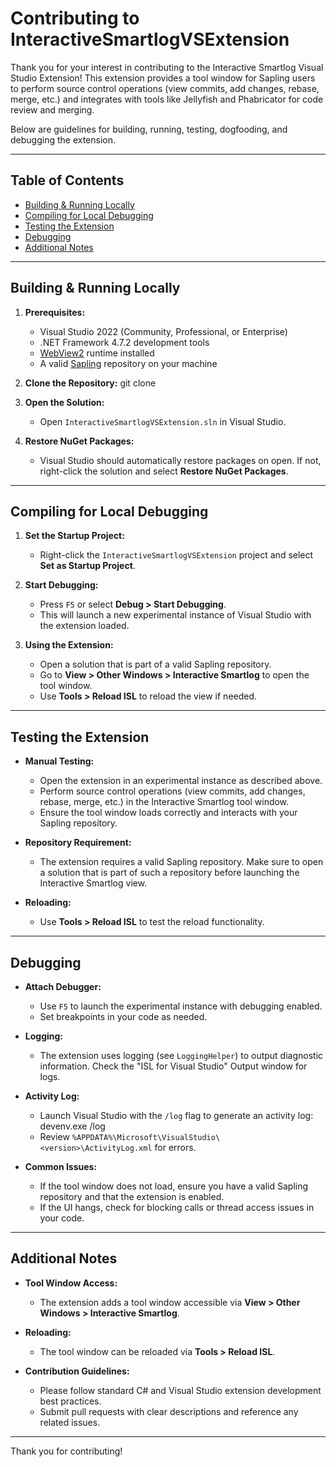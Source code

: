 # Contributing to InteractiveSmartlogVSExtension

Thank you for your interest in contributing to the Interactive Smartlog Visual Studio Extension! This extension provides a tool window for Sapling users to perform source control operations (view commits, add changes, rebase, merge, etc.) and integrates with tools like Jellyfish and Phabricator for code review and merging.

Below are guidelines for building, running, testing, dogfooding, and debugging the extension.

---

## Table of Contents

- [Building & Running Locally](#building--running-locally)
- [Compiling for Local Debugging](#compiling-for-local-debugging)
- [Testing the Extension](#testing-the-extension)
- [Debugging](#debugging)
- [Additional Notes](#additional-notes)

---

## Building & Running Locally

1. **Prerequisites:**
   - Visual Studio 2022 (Community, Professional, or Enterprise)
   - .NET Framework 4.7.2 development tools
   - [WebView2](https://developer.microsoft.com/en-us/microsoft-edge/webview2/) runtime installed
   - A valid [Sapling](https://sapling-scm.com/) repository on your machine

2. **Clone the Repository:**
   git clone <repo-url>

3. **Open the Solution:**
   - Open `InteractiveSmartlogVSExtension.sln` in Visual Studio.

4. **Restore NuGet Packages:**
   - Visual Studio should automatically restore packages on open. If not, right-click the solution and select **Restore NuGet Packages**.

---

## Compiling for Local Debugging

1. **Set the Startup Project:**
   - Right-click the `InteractiveSmartlogVSExtension` project and select **Set as Startup Project**.

2. **Start Debugging:**
   - Press `F5` or select **Debug > Start Debugging**.
   - This will launch a new experimental instance of Visual Studio with the extension loaded.

3. **Using the Extension:**
   - Open a solution that is part of a valid Sapling repository.
   - Go to **View > Other Windows > Interactive Smartlog** to open the tool window.
   - Use **Tools > Reload ISL** to reload the view if needed.

---

## Testing the Extension

- **Manual Testing:**
  - Open the extension in an experimental instance as described above.
  - Perform source control operations (view commits, add changes, rebase, merge, etc.) in the Interactive Smartlog tool window.
  - Ensure the tool window loads correctly and interacts with your Sapling repository.

- **Repository Requirement:**
  - The extension requires a valid Sapling repository. Make sure to open a solution that is part of such a repository before launching the Interactive Smartlog view.

- **Reloading:**
  - Use **Tools > Reload ISL** to test the reload functionality.

---

## Debugging

- **Attach Debugger:**
  - Use `F5` to launch the experimental instance with debugging enabled.
  - Set breakpoints in your code as needed.

- **Logging:**
  - The extension uses logging (see `LoggingHelper`) to output diagnostic information. Check the "ISL for Visual Studio" Output window for logs.

- **Activity Log:**
  - Launch Visual Studio with the `/log` flag to generate an activity log: devenv.exe /log
  - Review `%APPDATA%\Microsoft\VisualStudio\<version>\ActivityLog.xml` for errors.

- **Common Issues:**
  - If the tool window does not load, ensure you have a valid Sapling repository and that the extension is enabled.
  - If the UI hangs, check for blocking calls or thread access issues in your code.

---

## Additional Notes

- **Tool Window Access:**
  - The extension adds a tool window accessible via **View > Other Windows > Interactive Smartlog**.

- **Reloading:**
  - The tool window can be reloaded via **Tools > Reload ISL**.

- **Contribution Guidelines:**
  - Please follow standard C# and Visual Studio extension development best practices.
  - Submit pull requests with clear descriptions and reference any related issues.

---

Thank you for contributing!
